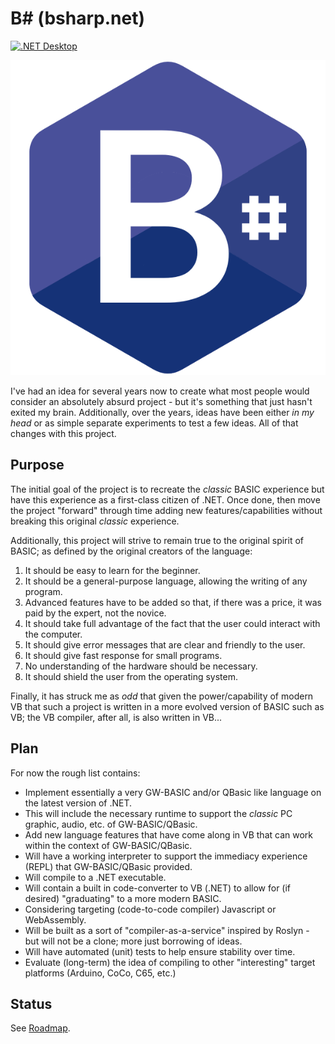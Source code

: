 # B# (bsharp.net)

[![.NET Desktop](https://github.com/DualBrain/bsharp/actions/workflows/dotnet-desktop.yml/badge.svg)](https://github.com/DualBrain/bsharp/actions/workflows/dotnet-desktop.yml)

![B#](bsharp.png)

I've had an idea for several years now to create what most people would consider an absolutely absurd project - but it's something that just hasn't exited my brain.  Additionally, over the years, ideas have been either *in my head* or as simple separate experiments to test a few ideas. All of that changes with this project.

## Purpose

The initial goal of the project is to recreate the *classic* BASIC experience but have this experience as a first-class citizen of .NET.  Once done, then move the project "forward" through time adding new features/capabilities without breaking this original *classic* experience.

Additionally, this project will strive to remain true to the original spirit of BASIC; as defined by the original creators of the language:

1. It should be easy to learn for the beginner.
2. It should be a general-purpose language, allowing the writing of any program.
3. Advanced features have to be added so that, if there was a price, it was paid by the expert, not the novice.
4. It should take full advantage of the fact that the user could interact with the computer.
5. It should give error messages that are clear and friendly to the user.
6. It should give fast response for small programs.
7. No understanding of the hardware should be necessary.
8. It should shield the user from the operating system.

Finally, it has struck me as *odd* that given the power/capability of modern VB that such a project is written in a more evolved version of BASIC such as VB; the VB compiler, after all, is also written in VB... 

## Plan

For now the rough list contains:

- Implement essentially a very GW-BASIC and/or QBasic like language on the latest version of .NET.
- This will include the necessary runtime to support the *classic* PC graphic, audio, etc. of GW-BASIC/QBasic.
- Add new language features that have come along in VB that can work within the context of GW-BASIC/QBasic.
- Will have a working interpreter to support the immediacy experience (REPL) that GW-BASIC/QBasic provided.
- Will compile to a .NET executable.
- Will contain a built in code-converter to VB (.NET) to allow for (if desired) "graduating" to a more modern BASIC.
- Considering targeting (code-to-code compiler) Javascript or WebAssembly.
- Will be built as a sort of "compiler-as-a-service" inspired by Roslyn - but will not be a clone; more just borrowing of ideas.
- Will have automated (unit) tests to help ensure stability over time.
- Evaluate (long-term) the idea of compiling to other "interesting" target platforms (Arduino, CoCo, C65, etc.)

## Status

See [Roadmap](https://github.com/DualBrain/bsharp/wiki/Roadmap).